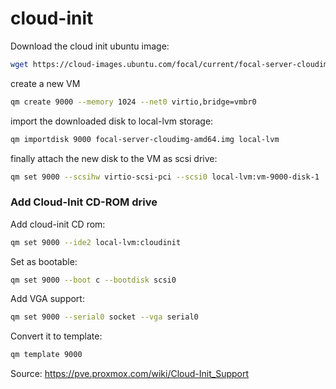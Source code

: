 # cloud-init

Download the cloud init ubuntu image:
```bash
wget https://cloud-images.ubuntu.com/focal/current/focal-server-cloudimg-amd64.img
```

create a new VM
```bash
qm create 9000 --memory 1024 --net0 virtio,bridge=vmbr0
```

import the downloaded disk to local-lvm storage:
```bash
qm importdisk 9000 focal-server-cloudimg-amd64.img local-lvm
```

finally attach the new disk to the VM as scsi drive:
```bash
qm set 9000 --scsihw virtio-scsi-pci --scsi0 local-lvm:vm-9000-disk-1
```

### Add Cloud-Init CD-ROM drive

Add cloud-init CD rom:
```bash
qm set 9000 --ide2 local-lvm:cloudinit
```

Set as bootable:
```bash
qm set 9000 --boot c --bootdisk scsi0
```

Add VGA support:
```bash
qm set 9000 --serial0 socket --vga serial0
```

Convert it to template:
```bash
qm template 9000
```

Source: https://pve.proxmox.com/wiki/Cloud-Init_Support
